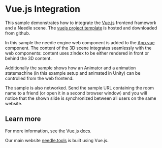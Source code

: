 # Vue.js Integration

This sample demonstrates how to integrate the [Vue.js](https://vuejs.org/) frontend framework and a Needle scene. The [vuejs project template](https://github.com/needle-engine/vuejs-sample) is hosted and downloaded from github.  

In this sample the needle engine web component is added to the [App.vue](https://github.com/needle-engine/vuejs-sample/blob/0d0e5b265c5dd26a65148fa3a94a0d1d5191e441/src/App.vue#L26) component. The content of the 3D scene integrates seamlessly with the web components: content uses zIndex to be either rendered in front or behind the 3D content.

Additionally the sample shows how an Animator and a animation statemachine (in this example setup and animated in Unity) can be controlled from the web frontend.   

The sample is also networked. Send the sample URL containing the room name to a friend (or open it in a second browser window) and you will notice that the shown slide is synchronized between all users on the same website.

## Learn more

For more information, see the [Vue.js docs](https://vuejs.org/guide/introduction.html).

Our main website [needle.tools](https://needle.tools) is built using Vue.js.
